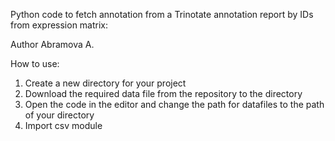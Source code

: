 Python code to fetch annotation from a Trinotate annotation report by IDs from expression matrix:

Author Abramova A.


How to use:

1. Create a new directory for your project
2. Download the required data file from the repository to the directory
3. Open the code in the editor and change the path for datafiles to the path of your directory 
4. Import csv module